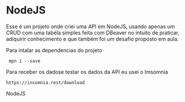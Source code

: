 # NodeJS

 Esse é um projeto onde criei uma API em NodeJS, usando apenas um CRUD com uma tabéla simples feita com DBeaver no intuito de praticar, adiquirir conhecimento e que também foi um desafio proposto em aula.

Para intalar as dependencias do projeto

```
 mpn i --save
 ```

  Para receber os dadose testar os dados da API eu usei o Imsomnia

  ```
  https://insomnia.rest/download
  ```


NodeJS
